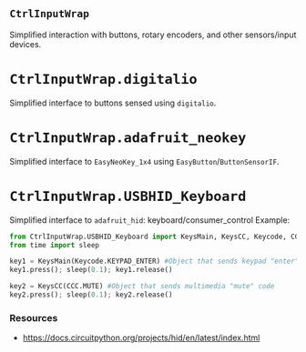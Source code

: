 ## `CtrlInputWrap`
<!----------------------------------------------------------------------------->
Simplified interaction with buttons, rotary encoders, and other sensors/input devices.

# `CtrlInputWrap.digitalio`
<!----------------------------------------------------------------------------->
Simplified interface to buttons sensed using `digitalio`.

# `CtrlInputWrap.adafruit_neokey`
<!----------------------------------------------------------------------------->
Simplified interface to `EasyNeoKey_1x4` using `EasyButton`/`ButtonSensorIF`.

# `CtrlInputWrap.USBHID_Keyboard`
<!----------------------------------------------------------------------------->
Simplified interface to `adafruit_hid`: keyboard/consumer_control
Example:
```python
from CtrlInputWrap.USBHID_Keyboard import KeysMain, KeysCC, Keycode, CCC
from time import sleep

key1 = KeysMain(Keycode.KEYPAD_ENTER) #Object that sends keypad "enter" code
key1.press(); sleep(0.1); key1.release()

key2 = KeysCC(CCC.MUTE) #Object that sends multimedia "mute" code
key2.press(); sleep(0.1); key2.release()
```

### Resources
- <https://docs.circuitpython.org/projects/hid/en/latest/index.html>
